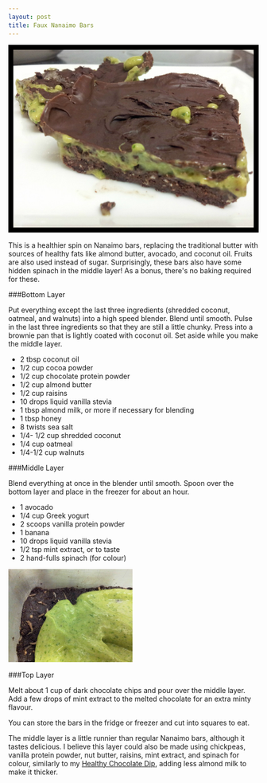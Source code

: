 ```yaml
---
layout: post
title: Faux Nanaimo Bars 
---
```


![Faux Nanaimo Bars](/images/faux_nanaimo_bar.jpg)

This is a healthier spin on Nanaimo bars, replacing the traditional butter with sources of healthy fats like almond butter, avocado, and coconut oil. Fruits are also used instead of sugar. Surprisingly, these bars also have some hidden spinach in the middle layer! As a bonus, there's no baking required for these. 

###Bottom Layer

Put everything except the last three ingredients (shredded coconut, oatmeal, and walnuts) into a high speed blender. Blend until smooth. Pulse in the last three ingredients so that they are still a little chunky. Press into a brownie pan that is lightly coated with coconut oil. Set aside while you make the middle layer. 

- 2 tbsp coconut oil
- 1/2 cup cocoa powder
- 1/2 cup chocolate protein powder
- 1/2 cup almond butter
- 1/2 cup raisins 
- 10 drops liquid vanilla stevia
- 1 tbsp almond milk, or more if necessary for blending 
- 1 tbsp honey
- 8 twists sea salt
- 1/4- 1/2 cup shredded coconut
- 1/4 cup oatmeal
- 1/4-1/2 cup walnuts 

###Middle Layer

Blend everything at once in the blender until smooth. Spoon over the bottom layer and place in the freezer for about an hour. 

- 1 avocado
- 1/4 cup Greek yogurt
- 2 scoops vanilla protein powder
- 1 banana 
- 10 drops liquid vanilla stevia
- 1/2 tsp mint extract, or to taste 
- 2 hand-fulls spinach (for colour)

![Faux Nanaimo Bars](/images/faux_nanaimo_bar_process2.jpg)

###Top Layer

Melt about 1 cup of dark chocolate chips and pour over the middle layer. Add a few drops of mint extract to the melted chocolate for an extra minty flavour. 

You can store the bars in the fridge or freezer and cut into squares to eat. 

The middle layer is a little runnier than regular Nanaimo bars, although it tastes delicious. I believe this layer could also be made using chickpeas, vanilla protein powder, nut butter, raisins, mint extract, and spinach for colour, similarly to my [Healthy Chocolate Dip](http://teri-lynn.ca/2013/10/19/healthy-chocolate-dip/), adding less almond milk to make it thicker. 
  
